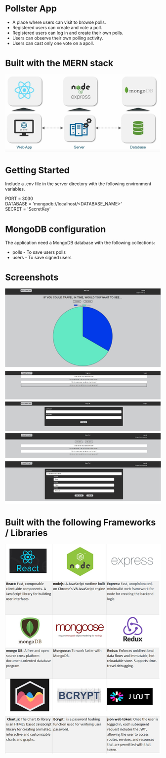 # Pollster App 
- A place where users can visit to browse polls.
- Registered users can create and vote a poll. 
- Registered users can log in and create their own polls. 
- Users can observe their own polling activity.
- Users can cast only one vote on a apoll.

# Built with the MERN stack
![Overview](https://raw.githubusercontent.com/radhikabgupta/ReadMeInfoProj2/master/assets/mern_01.jpg)

# Getting Started
Include a .env file in the server directory with the following environment variables.

PORT = 3030 </br>
DATABASE = 'mongodb://localhost/<DATABASE_NAME>'</br>
SECRET = 'SecretKey'</br>

# MongoDB configuration
The application need a MongoDB database with the following collections:

- polls - To save users polls
- users - To save signed users

# Screenshots
![PollsterApp](https://raw.githubusercontent.com/radhikabgupta/ReadMeInfoProj2/master/assets/proj3_sp2.jpg)
![PollsterApp](https://raw.githubusercontent.com/radhikabgupta/ReadMeInfoProj2/master/assets/proj3_sp1.jpg)

# Built with the following Frameworks / Libraries
![Technology](https://raw.githubusercontent.com/radhikabgupta/ReadMeInfoProj2/master/assets/mern_tech.jpg)


